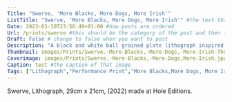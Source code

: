 ```yaml
---
Title: "Swerve, 'More Blacks, More Dogs, More Irish'"
ListTitle: "Swerve, 'More Blacks, More Dogs, More Irish'" #the text that is displayed below each post on the list pages
Date: 2023-03-30T23:56:49+01:00 #how posts are ordered 
Url: /prints/swerve #this should be the category of the post and then the file name e.g. /print/printfilename
Draft: False # change to false when you want to post
Description: "A black and white ball grained plate lithograph inspired by drawings made in response to 'More Blacks, More Dogs, More Irish" #Description of the post
Thumbnail: images/Prints/Swerve.-More-Blacks,-More-Dogs,-More-Irish-Thumb.webp #append link to image that will be shown on the list page
Coverimage: images/Prints/Swerve.-More-Blacks,-More-Dogs,More-Irish.jpg #the image that will be displayed at the top of the post
Caption: test #the caption of that image
Tags: ["Lithograph","Performance Print","More Blacks,More Dogs, More Irish"] #tags allow related content to be grouped together, add more by adding a comma to the latest tag
---
```

Swerve, Lithograph, 29cm x 21cm, (2022) made at Hole Editions. 
